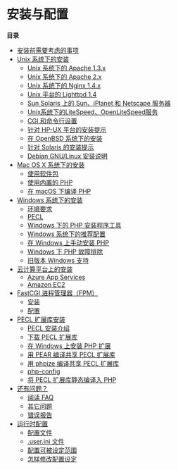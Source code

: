 安装与配置
==========

**目录**

-   [安装前需要考虑的事项](/install/general.html)
-   [Unix 系统下的安装](/install/unix.html)
    -   [Unix 系统下的 Apache 1.3.x](/install/unix/apache.html)
    -   [Unix 系统下的 Apache 2.x](/install/unix/apache2.html)
    -   [Unix 系统下的 Nginx 1.4.x](/install/unix/nginx.html)
    -   [Unix 平台的 Lighttpd 1.4](/install/unix/lighttpd-14.html)
    -   [Sun Solaris 上的 Sun、iPlanet 和 Netscape
        服务器](/install/unix/sun.html)
    -   [Unix系统下的LiteSpeed、OpenLiteSpeed服务](/install/unix/litespeed.html)
    -   [CGI 和命令行设置](/install/unix/commandline.html)
    -   [针对 HP-UX 平台的安装提示](/install/unix/hpux.html)
    -   [在 OpenBSD 系统下的安装](/install/unix/openbsd.html)
    -   [针对 Solaris 的安装提示](/install/unix/solaris.html)
    -   [Debian GNU/Linux 安装说明](/install/unix/debian.html)
-   [Mac OS X 系统下的安装](/install/macosx.html)
    -   [使用软件包](/install/macosx/packages.html)
    -   [使用内置的 PHP](/install/macosx/bundled.html)
    -   [在 macOS 下编译 PHP](/install/macosx/compile.html)
-   [Windows 系统下的安装](/install/windows.html)
    -   [环境要求](/install/windows/requirements.html)
    -   [PECL](/install/windows/pecl.html)
    -   [Windows 下的 PHP 安装程序工具](/install/windows/tools.html)
    -   [Windows 系统下的推荐配置](/install/windows/recommended.html)
    -   [在 Windows 上手动安装 PHP](/install/windows/manual.html)
    -   [Windows 下 PHP 故障排除](/install/windows/troubleshooting.html)
    -   [旧版本 Windows 支持](/install/windows/legacy/index.html)
-   [云计算平台上的安装](/install/cloud.html)
    -   [Azure App Services](/install/cloud/azure.html)
    -   [Amazon EC2](/install/cloud/ec2.html)
-   [FastCGI 进程管理器（FPM）](/install/fpm.html)
    -   [安装](/install/fpm/install.html)
    -   [配置](/install/fpm/configuration.html)
-   [PECL 扩展库安装](/install/pecl.html)
    -   [PECL 安装介绍](/install/pecl/intro.html)
    -   [下载 PECL 扩展库](/install/pecl/downloads.html)
    -   [在 Windows 上安装 PHP 扩展](/install/pecl/windows.html)
    -   [用 PEAR 编译共享 PECL 扩展库](/install/pecl/pear.html)
    -   [用 phpize 编译共享 PECL 扩展库](/install/pecl/phpize.html)
    -   [php-config](/install/pecl/php-config.html)
    -   [将 PECL 扩展库静态编译入 PHP](/install/pecl/static.html)
-   [还有问题？](/install/problems.html)
    -   [阅读 FAQ](/install/problems/faq.html)
    -   [其它问题](/install/problems/support.html)
    -   [错误报告](/install/problems/bugs.html)
-   [运行时配置](/configuration.html)
    -   [配置文件](/configuration/file.html)
    -   [.user.ini 文件](/configuration/file/per-user.html)
    -   [配置可被设定范围](/configuration/changes/modes.html)
    -   [怎样修改配置设定](/configuration/changes.html)
